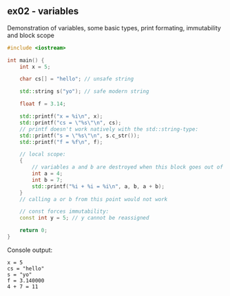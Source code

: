 ## ex02 - variables
Demonstration of variables, some basic types, print formating, immutability and block scope
```c++
#include <iostream>

int main() {
    int x = 5;

    char cs[] = "hello"; // unsafe string

    std::string s("yo"); // safe modern string

    float f = 3.14;

    std::printf("x = %i\n", x);
    std::printf("cs = \"%s\"\n", cs);
    // printf doesn't work natively with the std::string-type:
    std::printf("s = \"%s\"\n", s.c_str());
    std::printf("f = %f\n", f);

    // local scope:
    {
        // variables a and b are destroyed when this block goes out of scope
        int a = 4;
        int b = 7;
        std::printf("%i + %i = %i\n", a, b, a + b);
    }
    // calling a or b from this point would not work

    // const forces immutability:
    const int y = 5; // y cannot be reassigned

    return 0;
}
```
Console output:
```
x = 5
cs = "hello"
s = "yo"
f = 3.140000
4 + 7 = 11
```
